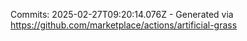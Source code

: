 Commits: 2025-02-27T09:20:14.076Z - Generated via https://github.com/marketplace/actions/artificial-grass
<br>
